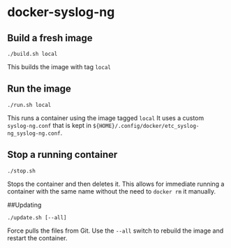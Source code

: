 # docker-syslog-ng

## Build a fresh image

```
./build.sh local
```
This builds the image with tag `local`

## Run the image

```
./run.sh local
```
This runs a container using the image tagged `local`
It uses a custom `syslog-ng.conf` that is kept in `${HOME}/.config/docker/etc_syslog-ng_syslog-ng.conf`.

## Stop a running container

```
./stop.sh
```
Stops the container and then deletes it. This allows for immediate running a container with the same name without the need to `docker rm` it manually.

##Updating

```
./update.sh [--all]
```
Force pulls the files from Git. Use the `--all` switch to rebuild the image and restart the container.
